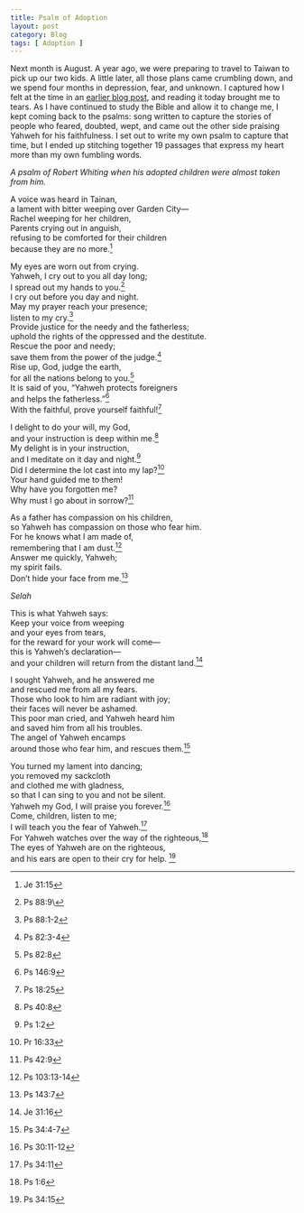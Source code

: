 ```yaml
---
title: Psalm of Adoption
layout: post
category: Blog
tags: [ Adoption ]
---
```


Next month is August. A year ago, we were preparing to travel to Taiwan to pick up our two kids. A little later, all those plans came crumbling down, and we spend four months in depression, fear, and unknown. I captured how I felt at the time in an [earlier blog post](https://rswhiting.com/blog/2022/12/19/how-are-you-doing/), and reading it today brought me to tears. As I have continued to study the Bible and allow it to change me, I kept coming back to the psalms: song written to capture the stories of people who feared, doubted, wept, and came out the other side praising Yahweh for his faithfulness. I set out to write my own psalm to capture that time, but I ended up stitching together 19 passages that express my heart more than my own fumbling words.

<!-- more -->


*A psalm of Robert Whiting when his adopted children were almost taken from him.*

A voice was heard in Tainan,\
a lament with bitter weeping over Garden City—\
Rachel weeping for her children,\
Parents crying out in anguish,\
refusing to be comforted for their children\
because they are no more.[^1]

My eyes are worn out from crying.\
Yahweh, I cry out to you all day long;\
I spread out my hands to you.[^2]\
I cry out before you day and night.\
May my prayer reach your presence;\
listen to my cry.[^3]\
Provide justice for the needy and the fatherless;\
uphold the rights of the oppressed and the destitute.\
Rescue the poor and needy;\
save them from the power of the judge.[^4]\
Rise up, God, judge the earth,\
for all the nations belong to you.[^5]\
It is said of you, “Yahweh protects foreigners\
and helps the fatherless.”[^6]\
With the faithful, prove yourself faithful![^7]

I delight to do your will, my God,\
and your instruction is deep within me.[^8]\
My delight is in your instruction,\
and I meditate on it day and night.[^9]\
Did I determine the lot cast into my lap?[^10]\
Your hand guided me to them!\
Why have you forgotten me?\
Why must I go about in sorrow?[^11]

As a father has compassion on his children,\
so Yahweh has compassion on those who fear him.\
For he knows what I am made of,\
remembering that I am dust.[^12]\
Answer me quickly, Yahweh;\
my spirit fails.\
Don’t hide your face from me.[^13]

*Selah*

This is what Yahweh says:\
Keep your voice from weeping\
and your eyes from tears,\
for the reward for your work will come—\
this is Yahweh’s declaration—\
and your children will return from the distant land.[^14]

I sought Yahweh, and he answered me\
and rescued me from all my fears.\
Those who look to him are radiant with joy;\
their faces will never be ashamed.\
This poor man cried, and Yahweh heard him\
and saved him from all his troubles.\
The angel of Yahweh encamps\
around those who fear him, and rescues them.[^15]

You turned my lament into dancing;\
you removed my sackcloth\
and clothed me with gladness,\
so that I can sing to you and not be silent.\
Yahweh my God, I will praise you forever.[^16]\
Come, children, listen to me;\
I will teach you the fear of Yahweh.[^17]\
For Yahweh watches over the way of the righteous,[^18]\
The eyes of Yahweh are on the righteous,\
and his ears are open to their cry for help. [^19]

[^1]: Je 31:15
[^2]: Ps 88:9\
[^3]: Ps 88:1-2
[^4]: Ps 82:3-4
[^5]: Ps 82:8
[^6]: Ps 146:9
[^7]: Ps 18:25
[^8]: Ps 40:8
[^9]: Ps 1:2
[^10]: Pr 16:33
[^11]: Ps 42:9
[^12]: Ps 103:13-14
[^13]: Ps 143:7
[^14]: Je 31:16
[^15]: Ps 34:4-7
[^16]: Ps 30:11-12
[^17]: Ps 34:11
[^18]: Ps 1:6
[^19]: Ps 34:15
